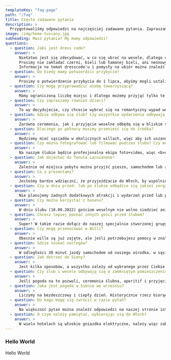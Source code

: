 ```yaml
---
templateKey: "faq-page"
path: "/faq"
title: Często zadawane pytania
description: >
  Przygotowaliśmy odpowiedzi na najczęściej zadawane pytania. Zapraszamy do zapoznania się z nimi, a jeśli nadal coś jest niejasne, prosimy o skorzystanie z formularza kontaktowego lub bezpośredni kontakt z nami.
image: /img/home-tuscany.jpg
subheading: Masz pytania? My mamy odpowiedzi!
questions:
  - question: Jaki jest dress code?
    answer: >
      Niełatwo jest się zdecydować, w co się ubrać na wesele, dlatego określiliśmy weselny dress code jako Garden Party - pomyśl o czymś ładnym, ale niezbyt formalnym, a jednocześnie odpowiednim do miejsca i wydarzenia. Prosimy nie zakładać jeansów, czy krótkich spodenek i t-shirtu. Pogoda powinna być ciepła, więc lekkie i zwiewne letnie sukienki lub kombinezony dla kobiet oraz garnitury w jasnych lub mieszanych kolorach dla mężczyzn powinny być doskonałym wyborem.<br><br> 
      Prosimy nie zakładać czerni, bieli lub łamanej bieli, ani neonowych kolorów. Jeśli to możliwe, wybierz coś inspirowanego toskańskim krajobrazem lub kolorami natury (kliknij tu, by zobaczyć inspiracje). Zabierz też coś, co można na siebie nałożyć wieczorem, ponieważ może być chłodno. Niektóre tereny są nierówne, więc dziewczynom polecamy buty na słupku, koturny, sandały lub buty płaskie, a facetom - jeśli chcecie, możecie zamienić swoje wizytowe buty na mokasyny lub inne, jeśli tak będzie wygodniej. 😄<br><br> 
      Informacje na temat dresscode'u i pomysły na ubiór można znaleźć na naszej specjalnej tablicy na <a href="https://pin.it/1mYdkGt" target="_blank"> Pintereście</a>.
  - question: Do kiedy mamy potwierdzić przybycie?
    answer: >
      Prosimy o potwierdzenie przybycia do 1 lipca, abyśmy mogli ustalić dokładną liczbę osób. Rozumiemy też, że zdarzają się nieprzewidziane sytuacje i jeśli tak się stanie, prosimy o jak najszybsze poinformowanie nas o tym. 😄
  - question: Czy mogę przyprowadzić osobę towarzyszącą?
    answer: >
      Mamy ograniczoną liczbę miejsc i dlatego możemy przyjąć tylko te osoby, których nazwiska znajdują się na zaproszeniach. 🥹
  - question: Czy zapraszamy również dzieci?
    answer: >
      To wy decydujecie, czy chcecie wybrać się na romantyczny wypad we dwoje, zostawiając swoje pociechy z dziadkami, czy też chcecie przyjechać całą rodziną - tak czy inaczej cieszymy się, że będziecie z nami! Prosimy jedynie o zwrócenie uwagi w najważniejszych momentach, takich jak ceremonia czy pierwszy taniec, aby dzieci nie zakłócały ich przebiegu. 😇
  - question: Gdzie odbywa się ślub? Czy wszystkie wydarzenia odbywają się w tym samym miejscu?
    answer: >
      Zarówno ceremonia, jak i przyjęcie weselne odbędą się w bliskim sąsiedztwie na terenie Tenuty Larnianone. Ceremonia odbędzie się w ogrodzie Willi Ca' Nova Sud, a przyjęcie weselne w ogrodzie na podwórku Willi Colombaio. Po północy impreza przenosi się do wewnątrz. 💃
  - question: Dlaczego po północy musimy przenieść się do środka?
    answer: >
      Będziemy mieć sąsiadów w okolicznych willach, więc aby ich uszanować i móc kontynuować imprezę, musimy się przenieść do środka. Jeśli musisz wyjść po północy, żeby zaczerpnąć powietrza, zapalić papierosa lub porozmawiać, korzystaj z ogrodu przed domem i staraj się zachować niski poziom głośności. Jeśli nie będziemy przestrzegać tych zasad, impreza zostanie przerwana przez właścicieli willi. 🔈
  - question: Czy można fotografować lub filmować podczas ślubu? Czy mogę publikować zdjęcia i relacje w mediach społecznościowych?
    answer: >
      Na naszym ślubie będzie profesjonalna ekipa foto+video, więc <b>uprzejmie prosimy o nie robienie zdjęć i nie filmowanie podczas ceremonii</b>.🚫&nbsp; Chcemy, abyście w pełni przeżywali z nami tę chwilę w realnym świecie i czasie, a nie na ekranie, zwłaszcza po wszystkich ślubach online w 2020 roku. Ważne jest dla nas, abyśmy widzieli i zapamiętali Wasze twarze i spojrzenia, kiedy idziemy do ołtarza. Naprawdę nie chcemy, aby na zdjęciach zrobionych przez nasz ślubny zespół Wasza twarz była zasłonięta przez smartfon. Chcemy oglądać te zdjęcia za 10, 20, 50 lat i widzieć Wasze uśmiechy, łzy i wszystkie emocje. 📵&nbsp; <br><br>Po zakończeniu uroczystości ślubnej, gdy będziecie pić aperitivo oraz podczas przyjęcia weselnego, możecie śmiało wyciągać telefony i aparaty, robić zdjęcia, nagrywać filmy i umieszczać materiały w mediach społecznościowych. Jeśli udostępnicie coś na Social Media, prosimy o oznaczenie nas. 📷
  - question: Jak dojechać do Tenuta Larnianone?
    answer: >
      Zależnie od miejsca pobytu można przyjść pieszo, samochodem lub zorganizować transport we własnym zakresie. Ponieważ mamy ograniczone możliwości parkowania (zmieści się około 10 samochodów), postaraj się przyjechać razem z kimś lub zorganizować transport zewnętrzny. Ponieważ w Sienie nie ma Ubera, a taksówki nie są zbyt rzetelne, zwłaszcza w późnych godzinach nocnych, gorąco zachęcamy do skontaktowania się z jakąś firmą, na przykład z Sartini Siena, w celu zorganizowania transportu na imprezę i z powrotem.
  - question: Co z prezentami?
    answer: >
      Jesteśmy bardzo wdzięczni, że przyjeżdżacie do Włoch, by wspólnie z nami świętować. Wasza obecność jest jedynym prezentem, jakiego oczekujemy. 💝
  - question: Czy w dniu przed- lub po ślubie odbędzie się jakieś zorganizowane wydarzenie?
    answer: >
      Nie planujemy żadnych dodatkowych atrakcji i wydarzeń przed lub po ślubie, jednak zawsze mogą pojawić się osoby, które zapytają, czy ktoś chciałby wziąć udział w jakimś wydarzeniu, na przykład w jeździe konnej lub degustacji wina. Dlatego warto sprawdzać naszą <a href="https://www.facebook.com/groups/1435542876905661" target="_blank">grupę na Facebooku</a> i mieć aktywne powiadomienia na Whatsapp (napisz do nas by dołączyć do grupy). 🎉
  - question: Czy można korzystać z basenu?
    answer: >
      W dniu ślubu (10.09.2022) gościom weselnym nie wolno siedzieć ani stać przy basenie, ani z niego korzystać. 🚫&nbsp Prosimy nie wchodzić na teren basenu oraz rozkoszować się drinkami i rozmowami w ogrodzie. W pozostałe dni goście przebywający na terenie Tenuta Larnianone mogą swobodnie korzystać ze wspólnego basenu znajdującego się pomiędzy Villa Colombaio a Villa Ca' Nova Sud. 🏊
  - question: Chcesz lepiej poznać innych gości przed ślubem?
    answer: >
      Super! W takim razie dołącz do naszej specjalnie stworzonej grupy na Whatsapp lub <a href="https://www.facebook.com/groups/1435542876905661" target="_blank">Facebooku</a>! Możecie tam poznać innych gości, zorganizować wspólne przejazdy, zarezerwować transport jako większa grupa, wynająć razem kwaterę, znaleźć towarzysza podróży lub po prostu podzielić się swoimi pytaniami, wiadomościami i zdjęciami. 😄
  - question: Czy mogę przenocować w Willi?
    answer: >
      Obecnie wille są już zajęte, ale jeśli potrzebujesz pomocy w znalezieniu zakwaterowania, skontaktuj się z nami, a my postaramy się pomóc. 🏡
  - question: Gdzie szukać noclegów?
    answer: >
      W odległości 30 minut jazdy samochodem od naszego ośrodka, w sąsiednich miejscowościach lub w Sienie, można znaleźć wiele miejsc noclegowych - od hoteli, poprzez Airbnbs, B&B, agroturystyki. Więcej informacji można znaleźć na naszej stronie poświęconej <a href="/pl/accommodation">zakwaterowaniu</a>. 🛏️
  - question: Jak dotrzeć do Sieny?
    answer: >
      Jest kilka sposobów, a wszystko zależy od wybranego przez Ciebie środka transportu. Jeśli nie chcesz przyjechać samochodem, sugerujemy lot na jedno z tych lotnisk (sprawdź, czy masz tanie połączenie Ryanair!): Florencja, Bolonia lub Piza, a stamtąd albo wypożyczyć samochód (zdecydujcie się na mniejszy - włoskie ulice, zwłaszcza na wsi i wewnątrz miast są naprawdę ciasne!), albo pojechać pociągiem lub autobusem do Sieny. Jeśli macie czas lub zaplanowaliście wakacje w związku z naszym ślubem, możecie przejrzeć nasze propozycje na zwiedzanie <a href="/pl/activities">tutaj</a>. 🚗
  - question: Czy ślub i wesele odbywają się w zamkniętym pomieszczeniu czy w plenerze?
    answer: >
      Jeśli pogoda na to pozwoli, ceremonia ślubna, aperitif i przyjęcie weselne odbędą się na świeżym powietrzu, w przypadku deszczu przeniesiemy się do namiotu zewnętrznego z miejscem do tańczenia wewnątrz willi. ☀️
  - question: Jaka jest pogoda w Sienie we wrześniu?
    answer: >
      Liczymy na bezdeszczowy i ciepły dzień. Historycznie rzecz biorąc, pogoda w Sienie w połowie września jest piękna i niezawodna, średnia minimalna temperatura wynosi 14,2°C, a średnia maksymalna temperatura w ciągu dnia wynosi około 23,5°C. Deszcz pada średnio przez 5 dni, a jego średnia wysokość wynosi 57 mm. Zalecamy stosowanie kremów z filtrem przeciwsłonecznym. 🌡️
  - question: Do kogo mogę się zwrócić w razie pytań?
    answer: >
      Na większość pytań można znaleźć odpowiedzi na naszej stronie internetowej, jednak jeśli macie problemy lub pytania, na które nie możecie znaleźć odpowiedzi tutaj, zapraszamy do zadawania pytań na <a href="https://www.facebook.com/groups/1435542876905661" target="_blank"> grupie na Facebooku</a>, WhatsAppie (napisz do nas bz dołączyć do grupy) lub do bezpośredniego kontaktu z nami. <br><br>Ze względu na intensywne przygotowania do ślubu i podróże będziemy mieli ograniczone możliwości udzielania odpowiedzi od 05.09.2022, wówczas prosimy o kontakt z Arturem Chimeno (DE, EN) lub Zuzanną Lech (EN, PL). 🤙
  - question: O czym należy pamiętać, wybierając się do Włoch?
    answer: >
      W wielu hotelach są włoskie gniazdka elektryczne, należy więc zabrać ze sobą przejściówkę. Należy zabrać krem z filtrem przeciwsłonecznym i środek odstraszający komary. Można prowadzić samochód mając 0,5‰, ale prosimy zachować odpowiedzialność i nie ryzykować prowadzenia samochodu, czując że nie jest się w pełni zdolnym. Nie należy zamawiać pizzy z ananasem. 🤌
---
```


### Hello World

Hello World
